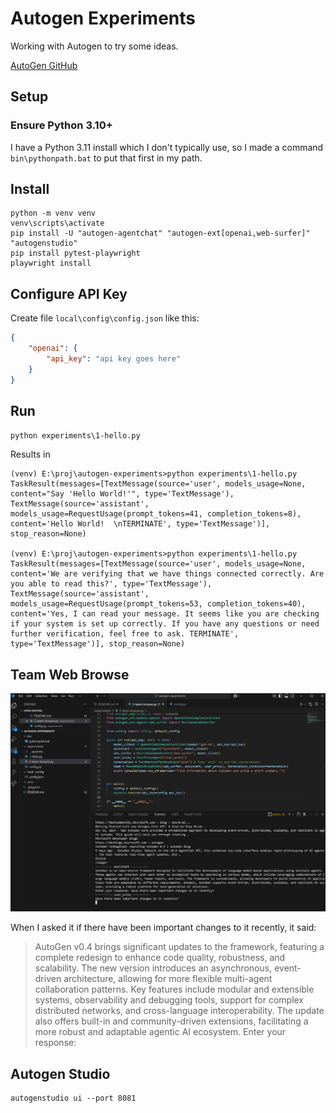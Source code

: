# Autogen Experiments
Working with Autogen to try some ideas.

[AutoGen GitHub](https://github.com/microsoft/autogen)


## Setup
### Ensure Python 3.10+
I have a Python 3.11 install which I don't typically use, so I made
a command `bin\pythonpath.bat` to put that first in my path.

## Install
```
python -m venv venv
venv\scripts\activate
pip install -U "autogen-agentchat" "autogen-ext[openai,web-surfer]" "autogenstudio"
pip install pytest-playwright
playwright install
```

## Configure API Key
Create file `local\config\config.json` like this:
```json
{
    "openai": {
        "api_key": "api key goes here"
    }
}
```

## Run
`python experiments\1-hello.py`

Results in
```
(venv) E:\proj\autogen-experiments>python experiments\1-hello.py
TaskResult(messages=[TextMessage(source='user', models_usage=None, content="Say 'Hello World!'", type='TextMessage'), TextMessage(source='assistant', models_usage=RequestUsage(prompt_tokens=41, completion_tokens=8), content='Hello World!  \nTERMINATE', type='TextMessage')], stop_reason=None)

(venv) E:\proj\autogen-experiments>python experiments\1-hello.py
TaskResult(messages=[TextMessage(source='user', models_usage=None, content='We are verifying that we have things connected correctly. Are you able to read this?', type='TextMessage'), TextMessage(source='assistant', models_usage=RequestUsage(prompt_tokens=53, completion_tokens=40), content='Yes, I can read your message. It seems like you are checking if your system is set up correctly. If you have any questions or need further verification, feel free to ask. TERMINATE', type='TextMessage')], stop_reason=None)
```

## Team Web Browse
![Screenshot](doc/img/team-1.png)

When I asked it if there have been important changes to it recently, it said:

> AutoGen v0.4 brings significant updates to the framework, featuring a complete redesign to enhance code quality, robustness, and scalability. The new version introduces an asynchronous, event-driven architecture, allowing for more flexible multi-agent collaboration patterns. Key features include modular and extensible systems, observability and debugging tools, support for complex distributed networks, and cross-language interoperability. The update also offers built-in and community-driven extensions, facilitating a more robust and adaptable agentic AI ecosystem.
Enter your response: 


## Autogen Studio
```
autogenstudio ui --port 8081
```
